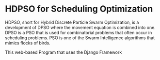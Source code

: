 # HDPSO for Scheduling Optimization

HDPSO, short for Hybrid Discrete Particle Swarm Optimization, is a development of DPSO where the movement equation is combined into one. DPSO is a PSO that is used for combinatorial problems that often occur in scheduling problems. PSO is one of the Swarm Intelligence algorithms that mimics flocks of birds.

This web-based Program that uses the Django Framework
